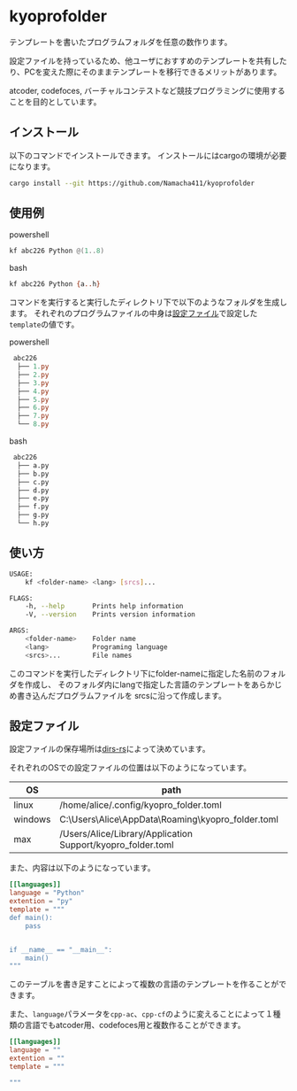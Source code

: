 # kyoprofolder

テンプレートを書いたプログラムフォルダを任意の数作ります。

設定ファイルを持っているため、他ユーザにおすすめのテンプレートを共有したり、PCを変えた際にそのままテンプレートを移行できるメリットがあります。

atcoder, codefoces, バーチャルコンテストなど競技プログラミングに使用することを目的としています。

## インストール

以下のコマンドでインストールできます。
インストールにはcargoの環境が必要になります。

```sh
cargo install --git https://github.com/Namacha411/kyoprofolder
```

## 使用例

powershell

```powershell
kf abc226 Python @(1..8)
```

bash

```bash
kf abc226 Python {a..h}
```

コマンドを実行すると実行したディレクトリ下で以下のようなフォルダを生成します。
それぞれのプログラムファイルの中身は[設定ファイル](#設定ファイル)で設定した
`template`の値です。

powershell

```powershell
 abc226
  ├── 1.py
  ├── 2.py
  ├── 3.py
  ├── 4.py
  ├── 5.py
  ├── 6.py
  ├── 7.py
  └── 8.py
```

bash

```bash
 abc226
  ├── a.py
  ├── b.py
  ├── c.py
  ├── d.py
  ├── e.py
  ├── f.py
  ├── g.py
  └── h.py
```

## 使い方

```sh
USAGE:
    kf <folder-name> <lang> [srcs]...

FLAGS:
    -h, --help       Prints help information
    -V, --version    Prints version information

ARGS:
    <folder-name>    Folder name
    <lang>           Programing language
    <srcs>...        File names
```

このコマンドを実行したディレクトリ下にfolder-nameに指定した名前のフォルダを作成し、
そのフォルダ内にlangで指定した言語のテンプレートをあらかじめ書き込んだプログラムファイルを
srcsに沿って作成します。

## 設定ファイル

設定ファイルの保存場所は[dirs-rs](https://github.com/dirs-dev/dirs-rs)によって決めています。

それぞれのOSでの設定ファイルの位置は以下のようになっています。

| OS      | path                                                        |
| ------- | ----------------------------------------------------------- |
| linux   | /home/alice/.config/kyopro_folder.toml                      |
| windows | C:\Users\Alice\AppData\Roaming\kyopro_folder.toml           |
| max     | /Users/Alice/Library/Application Support/kyopro_folder.toml |

また、内容は以下のようになっています。

```toml
[[languages]]
language = "Python"
extention = "py"
template = """
def main():
    pass


if __name__ == "__main__":
    main()
"""
```

このテーブルを書き足すことによって複数の言語のテンプレートを作ることができます。

また、`language`パラメータを`cpp-ac`、`cpp-cf`のように変えることによって１種類の言語でもatcoder用、codefoces用と複数作ることができます。

```toml
[[languages]]
language = ""
extention = ""
template = """

"""
```
